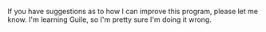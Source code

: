 If you have suggestions as to how I can improve this program, please
let me know.  I'm learning Guile, so I'm pretty sure I'm doing it
wrong.
